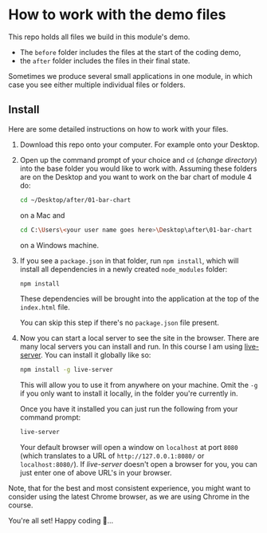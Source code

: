 # How to work with the demo files

This repo holds all files we build in this module's demo.

- The `before` folder includes the files at the start of the coding demo,
- the `after` folder includes the files in their final state.

Sometimes we produce several small applications in one module, in which case you see either multiple individual files or folders.

## Install

Here are some detailed instructions on how to work with your files.

1. Download this repo onto your computer. For example onto your Desktop.

2. Open up the command prompt of your choice and `cd` (_change directory_) into the base folder you would like to work with. Assuming these folders are on the Desktop and you want to work on the bar chart of module 4 do:

   ```bash
   cd ~/Desktop/after/01-bar-chart
   ```

   on a Mac and

   ```bash
   cd C:\Users\<your user name goes here>\Desktop\after\01-bar-chart
   ```

   on a Windows machine.

3. If you see a `package.json` in that folder, run `npm install`, which will install all dependencies in a newly created `node_modules` folder:

   ```bash
   npm install
   ```

   These dependencies will be brought into the application at the top of the `index.html` file.

   You can skip this step if there's no `package.json` file present.

4. Now you can start a local server to see the site in the browser. There are many local servers you can install and run. In this course I am using [live-server](https://www.npmjs.com/package/live-server). You can install it globally like so:

   ```bash
   npm install -g live-server
   ```

   This will allow you to use it from anywhere on your machine. Omit the `-g` if you only want to install it locally, in the folder you're currently in.

   Once you have it installed you can just run the following from your command prompt:

   ```bash
   live-server
   ```

   Your default browser will open a window on `localhost` at port `8080` (which translates to a URL of `http://127.0.0.1:8080/` or `localhost:8080/`). If _live-server_ doesn't open a browser for you, you can just enter one of above URL's in your browser.

Note, that for the best and most consistent experience, you might want to consider using the latest Chrome browser, as we are using Chrome in the course.

You're all set! Happy coding 🐳...
